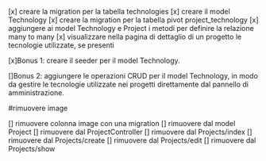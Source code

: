 [x] creare la migration per la tabella technologies
[x] creare il model Technology
[x] creare la migration per la tabella pivot project_technology
[x] aggiungere ai model Technology e Project i metodi per definire la relazione many to many
[x] visualizzare nella pagina di dettaglio di un progetto le tecnologie utilizzate, se presenti

[x]Bonus 1:
creare il seeder per il model Technology.

[]Bonus 2:
aggiungere le operazioni CRUD per il model Technology, in modo da gestire le tecnologie utilizzate nei progetti direttamente dal pannello di amministrazione.

#rimuovere image

[] rimuovere colonna image con una migration
[] rimuovere dal model Project
[] rimuovere dal ProjectController
[] rimuovere dal Projects/index
[] rimuovere dal Projects/create
[] rimuovere dal Projects/edit
[] rimuovere dal Projects/show